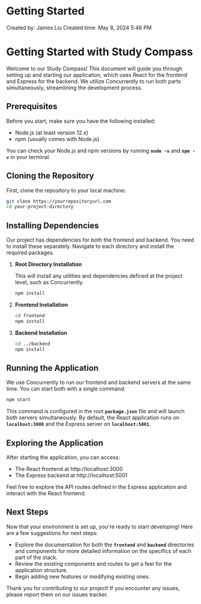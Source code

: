 # Getting Started

Created by: James Liu
Created time: May 8, 2024 5:46 PM

# **Getting Started with Study Compass**

Welcome to our Study Compass! This document will guide you through setting up and starting our application, which uses React for the frontend and Express for the backend. We utilize Concurrently to run both parts simultaneously, streamlining the development process.

## **Prerequisites**

Before you start, make sure you have the following installed:

- Node.js (at least version 12.x)
- npm (usually comes with Node.js)

You can check your Node.js and npm versions by running **`node -v`** and **`npm -v`** in your terminal.

## **Cloning the Repository**

First, clone the repository to your local machine:

```bash
git clone https://yourrepositoryurl.com
cd your-project-directory
```

## **Installing Dependencies**

Our project has dependencies for both the frontend and backend. You need to install these separately. Navigate to each directory and install the required packages.

1. **Root Directory Installation**
    
    This will install any utilities and dependencies defined at the project level, such as Concurrently.
    
    ```bash
    npm install
    ```
    
2. **Frontend Installation**
    
    ```bash
    cd frontend
    npm install
    ```
    
3. **Backend Installation**
    
    ```bash
    cd ../backend
    npm install
    ```
    

## **Running the Application**

We use Concurrently to run our frontend and backend servers at the same time. You can start both with a single command:

```bash
npm start
```

This command is configured in the root **`package.json`** file and will launch both servers simultaneously. By default, the React application runs on **`localhost:3000`** and the Express server on **`localhost:5001`**.

## **Exploring the Application**

After starting the application, you can access:

- The React frontend at http://localhost:3000
- The Express backend at http://localhost:5001

Feel free to explore the API routes defined in the Express application and interact with the React frontend.

## **Next Steps**

Now that your environment is set up, you're ready to start developing! Here are a few suggestions for next steps:

- Explore the documentation for both the **`frontend`** and **`backend`** directories and components for more detailed information on the specifics of each part of the stack.
- Review the existing components and routes to get a feel for the application structure.
- Begin adding new features or modifying existing ones.

Thank you for contributing to our project! If you encounter any issues, please report them on our issues tracker.